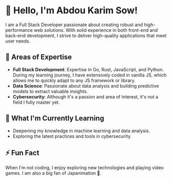 # 👋 Hello, I'm Abdou Karim Sow!

I am a Full Stack Developer passionate about creating robust and high-performance web solutions. With solid experience in both front-end and back-end development, I strive to deliver high-quality applications that meet user needs.

## 🌟 Areas of Expertise

- **Full Stack Development**: Expertise in Go, Rust, JavaScript, and Python. During my learning journey, I have extensively coded in vanilla JS, which allows me to quickly adapt to any JS framework or library.
- **Data Science**: Passionate about data analysis and building predictive models to extract valuable insights.
- **Cybersecurity**: Although it's a passion and area of interest, it's not a field I fully master yet.

## 🌱 What I'm Currently Learning

- Deepening my knowledge in machine learning and data analysis.
- Exploring the latest practices and tools in cybersecurity.

## ⚡ Fun Fact

When I'm not coding, I enjoy exploring new technologies and playing video games. I am also a big fan of Japanimation 🎌.
